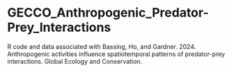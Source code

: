 # GECCO_Anthropogenic_Predator-Prey_Interactions
R code and data associated with Bassing, Ho, and Gardner. 2024. Anthropogenic activities influence spatiotemporal patterns of predator-prey interactions. Global Ecology and Conservation.
